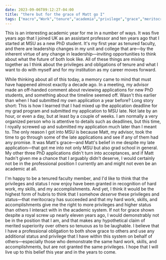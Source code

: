 ```yaml
---
date: 2023-09-06T09:12:27-04:00
title: "there but for the grace of Matt go I"
tags: ["macro","Work","tenure","academia","privilege","grace","meritocracy"]
---
```

This is an interesting academic year for me in a number of ways. It was five years ago that I joined UK as an assistant professor and ten years ago that I started at MSU as a new PhD student. It's my first year as tenured faculty, and there are leadership changes in my unit and college that are—by the inherent virtue of any change in leadership—inviting opportunities to think about what the future of both look like. All of these things are mixing together as I think about the privileges and obligations of tenure and what I want to do with myself and for my institution as my career moves forward.

While thinking about all of this today, a memory came to mind that must have happened almost exactly a decade ago. In a meeting, my advisor made an off-handed comment about reviewing applications for new PhD students, and something about the timeline seemed off. Wasn't this earlier than when I had submitted my own application a year before? Long story short: This is how I learned that I had mixed up the application deadline for my grad program and submitted my application to MSU late. Not late by an hour, or even a day, but at least by a couple of weeks. I am normally a very organized person who is attentive to details such as deadlines, but this time, I royally screwed up and submitted my application much later than I meant to. The only reason I got into MSU is because Matt, my advisor, took the time to go through some of the late applications and see if any of them had any promise. It was Matt's grace—and Matt's belief in me despite my late application—that got me into not only MSU but also grad school in general. My other three PhD applications didn't turn into acceptances, and if Matt hadn't given me a chance that I arguably didn't deserve, I would certainly not be in the professional position I currently am and might not even be an academic at all.

I'm happy to be a tenured faculty member, and I'd like to think that the privileges and status I now enjoy have been granted in recognition of hard work, my skills, and my accomplishments. And yet, I think it would be the highest form of hubris to think that I somehow *deserve* these privileges and status—that meritocracy has succeeded and that my hard work, skills, and accomplishments give me the right to more privileges and higher status than others I interact with in the academic system. If not for grace shown despite a royal screw up nearly eleven years ago, I would demonstrably not be in the position that I am, and that makes any hypothetical claim of merited superiority over others so tenuous as to be laughable. I believe that I have a professional obligation to both show grace to others and use any additional status and privilege that I have within this system on behalf of others—especially those who demonstrate the same hard work, skills, and accomplishments, but are not granted the same privileges. I hope that I will live up to this belief this year and in the years to come.